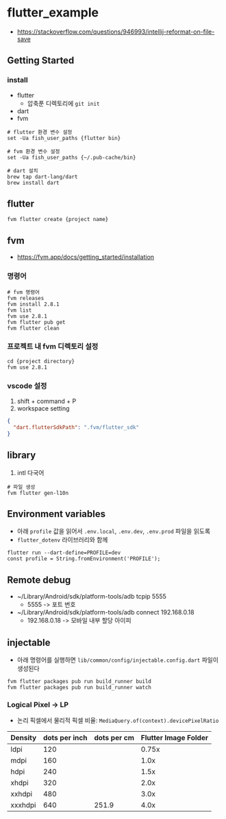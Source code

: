 # flutter_example

* https://stackoverflow.com/questions/946993/intellij-reformat-on-file-save

## Getting Started

### install

* flutter
    * 압축푼 디렉토리에 `git init`
* dart
* fvm

```shell script
# flutter 환경 변수 설정
set -Ua fish_user_paths {flutter bin}

# fvm 환경 변수 설정
set -Ua fish_user_paths {~/.pub-cache/bin}

# dart 설치
brew tap dart-lang/dart
brew install dart

```

## flutter

```shell script
fvm flutter create {project name}
```

## fvm

* https://fvm.app/docs/getting_started/installation

### 명령어

```shell script
# fvm 명령어
fvm releases
fvm install 2.8.1
fvm list
fvm use 2.8.1
fvm flutter pub get
fvm flutter clean
```

### 프로젝트 내 fvm 디렉토리 설정

```shell script
cd {project directory}
fvm use 2.8.1
```

### vscode 설정

1. shift + command + P
2. workspace setting

```json
{
  "dart.flutterSdkPath": ".fvm/flutter_sdk"
}
```

## library

1. intl 다국어

```shell script
# 파일 생성
fvm flutter gen-l10n
```

## Environment variables

* 아래 `profile` 값을 읽어서 `.env.local`, `.env.dev`, `.env.prod` 파일을 읽도록
* `flutter_dotenv` 라이브러리와 함께

```shell
flutter run --dart-define=PROFILE=dev
const profile = String.fromEnvironment('PROFILE');
```

## Remote debug

* ~/Library/Android/sdk/platform-tools/adb tcpip 5555
    * 5555 -> 포트 번호
* ~/Library/Android/sdk/platform-tools/adb connect 192.168.0.18
    * 192.168.0.18 -> 모바일 내부 할당 아이피

## injectable

* 아래 명령어를 실행하면 `lib/common/config/injectable.config.dart` 파일이 생성된다

```shell
fvm flutter packages pub run build_runner build
fvm flutter packages pub run build_runner watch 
```

### Logical Pixel -> LP

* 논리 픽셀에서 물리적 픽셀 비율: `MediaQuery.of(context).devicePixelRatio`

| Density | dots per inch | dots per cm | Flutter Image Folder |
| --- | --- | --- | --- |
| ldpi | 120 |  | 0.75x |
| mdpi | 160 |  | 1.0x |
| hdpi | 240 |  | 1.5x |
| xhdpi | 320 |  | 2.0x |
| xxhdpi | 480 |  | 3.0x |
| xxxhdpi | 640 | 251.9 | 4.0x |


